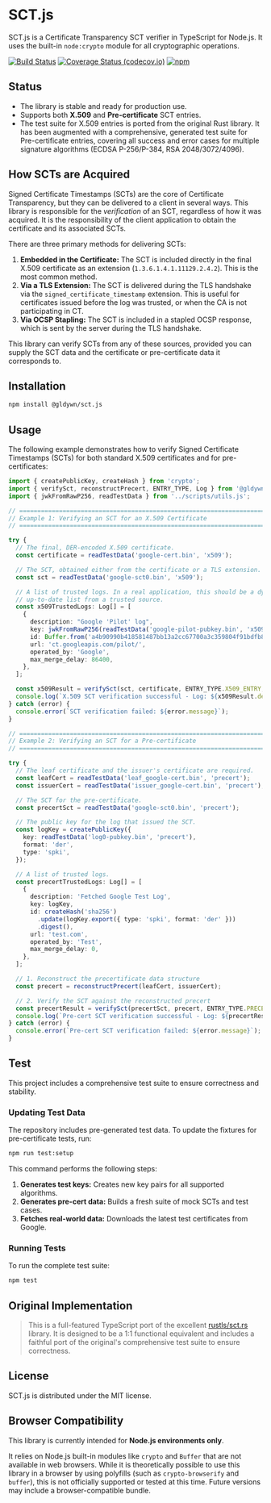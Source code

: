 # SCT.js

SCT.js is a Certificate Transparency SCT verifier in TypeScript for Node.js.
It uses the built-in `node:crypto` module for all cryptographic operations.

[![Build Status](https://github.com/Gldywn/sct.js/actions/workflows/build.yml/badge.svg)](https://github.com/Gldywn/sct.js/actions/workflows/build.yml)
[![Coverage Status (codecov.io)](https://codecov.io/gh/Gldywn/sct.js/branch/main/graph/badge.svg)](https://codecov.io/gh/Gldywn/sct.js)
[![npm](https://img.shields.io/npm/v/@gldywn/sct.js.svg)](https://www.npmjs.com/package/@gldywn/sct.js)

## Status

- The library is stable and ready for production use.
- Supports both **X.509** and **Pre-certificate** SCT entries.
- The test suite for X.509 entries is ported from the original Rust library. It has been augmented with a comprehensive, generated test suite for Pre-certificate entries, covering all success and error cases for multiple signature algorithms (ECDSA P-256/P-384, RSA 2048/3072/4096).

## How SCTs are Acquired

Signed Certificate Timestamps (SCTs) are the core of Certificate Transparency, but they can be delivered to a client in several ways. This library is responsible for the *verification* of an SCT, regardless of how it was acquired. It is the responsibility of the client application to obtain the certificate and its associated SCTs.

There are three primary methods for delivering SCTs:

1.  **Embedded in the Certificate:** The SCT is included directly in the final X.509 certificate as an extension (`1.3.6.1.4.1.11129.2.4.2`). This is the most common method.
2.  **Via a TLS Extension:** The SCT is delivered during the TLS handshake via the `signed_certificate_timestamp` extension. This is useful for certificates issued before the log was trusted, or when the CA is not participating in CT.
3.  **Via OCSP Stapling:** The SCT is included in a stapled OCSP response, which is sent by the server during the TLS handshake.

This library can verify SCTs from any of these sources, provided you can supply the SCT data and the certificate or pre-certificate data it corresponds to.

## Installation

```sh
npm install @gldywn/sct.js
```

## Usage

The following example demonstrates how to verify Signed Certificate Timestamps (SCTs) for both standard X.509 certificates and for pre-certificates:

```typescript
import { createPublicKey, createHash } from 'crypto';
import { verifySct, reconstructPrecert, ENTRY_TYPE, Log } from '@gldywn/sct.js';
import { jwkFromRawP256, readTestData } from '../scripts/utils.js';

// =============================================================================
// Example 1: Verifying an SCT for an X.509 Certificate
// =============================================================================

try {
  // The final, DER-encoded X.509 certificate.
  const certificate = readTestData('google-cert.bin', 'x509');

  // The SCT, obtained either from the certificate or a TLS extension.
  const sct = readTestData('google-sct0.bin', 'x509');

  // A list of trusted logs. In a real application, this should be a dynamic,
  // up-to-date list from a trusted source.
  const x509TrustedLogs: Log[] = [
    {
      description: "Google 'Pilot' log",
      key: jwkFromRawP256(readTestData('google-pilot-pubkey.bin', 'x509')),
      id: Buffer.from('a4b90990b418581487bb13a2cc67700a3c359804f91bdfb8e377cd0ec80ddc10', 'hex'),
      url: 'ct.googleapis.com/pilot/',
      operated_by: 'Google',
      max_merge_delay: 86400,
    },
  ];

  const x509Result = verifySct(sct, certificate, ENTRY_TYPE.X509_ENTRY, Date.now(), x509TrustedLogs);
  console.log(`X.509 SCT verification successful - Log: ${x509Result.description}`);
} catch (error) {
  console.error(`SCT verification failed: ${error.message}`);
}

// =============================================================================
// Example 2: Verifying an SCT for a Pre-certificate
// =============================================================================

try {
  // The leaf certificate and the issuer's certificate are required.
  const leafCert = readTestData('leaf_google-cert.bin', 'precert');
  const issuerCert = readTestData('issuer_google-cert.bin', 'precert');

  // The SCT for the pre-certificate.
  const precertSct = readTestData('google-sct0.bin', 'precert');

  // The public key for the log that issued the SCT.
  const logKey = createPublicKey({
    key: readTestData('log0-pubkey.bin', 'precert'),
    format: 'der',
    type: 'spki',
  });

  // A list of trusted logs.
  const precertTrustedLogs: Log[] = [
    {
      description: 'Fetched Google Test Log',
      key: logKey,
      id: createHash('sha256')
        .update(logKey.export({ type: 'spki', format: 'der' }))
        .digest(),
      url: 'test.com',
      operated_by: 'Test',
      max_merge_delay: 0,
    },
  ];

  // 1. Reconstruct the precertificate data structure
  const precert = reconstructPrecert(leafCert, issuerCert);

  // 2. Verify the SCT against the reconstructed precert
  const precertResult = verifySct(precertSct, precert, ENTRY_TYPE.PRECERT_ENTRY, Date.now(), precertTrustedLogs);
  console.log(`Pre-cert SCT verification successful - Log: ${precertResult.description}`);
} catch (error) {
  console.error(`Pre-cert SCT verification failed: ${error.message}`);
}
```

## Test

This project includes a comprehensive test suite to ensure correctness and stability.

### Updating Test Data

The repository includes pre-generated test data. To update the fixtures for pre-certificate tests, run:

```sh
npm run test:setup
```

This command performs the following steps:
1.  **Generates test keys:** Creates new key pairs for all supported algorithms.
2.  **Generates pre-cert data:** Builds a fresh suite of mock SCTs and test cases.
3.  **Fetches real-world data:** Downloads the latest test certificates from Google.

### Running Tests

To run the complete test suite:
```sh
npm test
```

## Original Implementation

> This is a full-featured TypeScript port of the excellent [rustls/sct.rs](https://github.com/rustls/sct.rs) library. It is designed to be a 1:1 functional equivalent and includes a faithful port of the original's comprehensive test suite to ensure correctness.

## License

SCT.js is distributed under the MIT license.

## Browser Compatibility

This library is currently intended for **Node.js environments only**.

It relies on Node.js built-in modules like `crypto` and `Buffer` that are not available in web browsers. While it is theoretically possible to use this library in a browser by using polyfills (such as `crypto-browserify` and `buffer`), this is not officially supported or tested at this time. Future versions may include a browser-compatible bundle.
